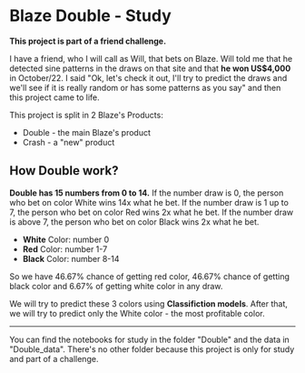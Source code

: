 # Blaze Double - Study
**This project is part of a friend challenge.**

I have a friend, who I will call as Will, that bets on Blaze. Will told me that he detected sine patterns in the draws on that site and that **he won US$4,000** in October/22. I said "Ok, let's check it out, I'll try to predict the draws and we'll see if it is really random or has some patterns as you say" and then this project came to life.

This project is split in 2 Blaze's Products:
* Double - the main Blaze's product
* Crash  - a "new" product

## How Double work?
**Double has 15 numbers from 0 to 14.** If the number draw is 0, the person who bet on color White wins 14x what he bet. If the number draw is 1 up to 7, the person who bet on color Red wins 2x what he bet. If the number draw is above 7, the person who bet on color Black wins 2x what he bet.

* **White** Color: number 0
* **Red** Color: number 1-7
* **Black** Color: number 8-14

So we have 46.67% chance of getting red color, 46.67% chance of getting black color and 6.67% of getting white color in any draw.

We will try to predict these 3 colors using **Classifiction models**. After that, we will try to predict only the White color - the most profitable color.

---
You can find the notebooks for study in the folder "Double" and the data in "Double_data". There's no other folder because this project is only for study and part of a challenge.